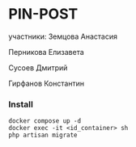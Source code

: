 # PIN-POST

участники:
Земцова Анастасия

Перникова Елизавета

Сусоев Дмитрий

Гирфанов Константин

### Install
```
docker compose up -d
docker exec -it <id_container> sh
php artisan migrate
```
